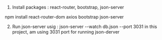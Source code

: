 1. Install packages : react-router, bootstrap, json-server

npm install react-router-dom axios bootstrap json-server

2. Run json-server usig : json-server --watch db.json --port 3031 
in this project, am using 3031 port for running json-derver